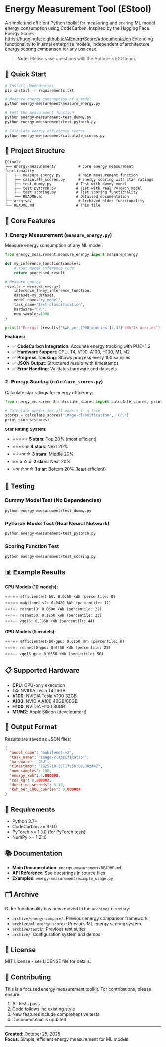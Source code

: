 # Energy Measurement Tool (EStool)

A simple and efficient Python toolkit for measuring and scoring ML model energy consumption using CodeCarbon.
Inspired by the Hugging Face Energy Score: https://huggingface.github.io/AIEnergyScore/#documentation
Extending functionality to internal enterprise models, independent of architecture.
Energy scoring comparison for any use case.

> **Note**: Please raise questions with the Autodesk ESG team.

## 🚀 Quick Start

```bash
# Install dependencies
pip install -r requirements.txt

# Measure energy consumption of a model
python energy-measurement/measure_energy.py

# Test the measurement function
python energy-measurement/test_dummy.py
python energy-measurement/test_pytorch.py

# Calculate energy efficiency scores
python energy-measurement/calculate_scores.py
```

## 📁 Project Structure

```
EStool/
├── energy-measurement/          # Core energy measurement functionality
│   ├── measure_energy.py        # Main measurement function
│   ├── calculate_scores.py      # Energy scoring with star ratings
│   ├── test_dummy.py           # Test with dummy model
│   ├── test_pytorch.py         # Test with real PyTorch model
│   ├── test_scoring.py         # Test scoring functionality
│   └── README.md               # Detailed documentation
├── archive/                     # Archived older functionality
└── README.md                   # This file
```

## 🔧 Core Features

### 1. Energy Measurement (`measure_energy.py`)

Measure energy consumption of any ML model:

```python
from energy_measurement.measure_energy import measure_energy

def my_inference_function(sample):
    # Your model inference code
    return processed_result

# Measure energy
results = measure_energy(
    inference_fn=my_inference_function,
    dataset=my_dataset,
    model_name="my_model",
    task_name="text-classification",
    hardware="CPU",
    num_samples=1000
)

print(f"Energy: {results['kwh_per_1000_queries']:.4f} kWh/1k queries")
```

**Features:**
- ✅ **CodeCarbon Integration**: Accurate energy tracking with PUE=1.2
- ✅ **Hardware Support**: CPU, T4, V100, A100, H100, M1, M2
- ✅ **Progress Tracking**: Shows progress every 100 samples
- ✅ **JSON Output**: Structured results with timestamps
- ✅ **Error Handling**: Validates hardware and datasets

### 2. Energy Scoring (`calculate_scores.py`)

Calculate star ratings for energy efficiency:

```python
from energy_measurement.calculate_scores import calculate_scores, print_scores

# Calculate scores for all models in a task
scores = calculate_scores('image-classification', 'CPU')
print_scores(scores)
```

**Star Rating System:**
- ⭐⭐⭐⭐⭐ **5 stars**: Top 20% (most efficient)
- ⭐⭐⭐⭐☆ **4 stars**: Next 20%
- ⭐⭐⭐☆☆ **3 stars**: Middle 20%
- ⭐⭐☆☆☆ **2 stars**: Next 20%
- ⭐☆☆☆☆ **1 star**: Bottom 20% (least efficient)

## 🧪 Testing

### Dummy Model Test (No Dependencies)
```bash
python energy-measurement/test_dummy.py
```

### PyTorch Model Test (Real Neural Network)
```bash
python energy-measurement/test_pytorch.py
```

### Scoring Function Test
```bash
python energy-measurement/test_scoring.py
```

## 📊 Example Results

**CPU Models (10 models):**
```
⭐⭐⭐⭐⭐ efficientnet-b0: 0.0250 kWh (percentile: 0)
⭐⭐⭐⭐⭐ mobilenet-v2: 0.0420 kWh (percentile: 11)
⭐⭐⭐⭐☆ resnet18: 0.0680 kWh (percentile: 22)
⭐⭐⭐⭐☆ resnet50: 0.1250 kWh (percentile: 33)
⭐⭐⭐☆☆ vgg16: 0.1850 kWh (percentile: 44)
```

**GPU Models (5 models):**
```
⭐⭐⭐⭐⭐ efficientnet-b0-gpu: 0.0150 kWh (percentile: 0)
⭐⭐⭐⭐☆ resnet50-gpu: 0.0350 kWh (percentile: 25)
⭐⭐⭐☆☆ vgg16-gpu: 0.0550 kWh (percentile: 50)
```

## 📋 Supported Hardware

- **CPU**: CPU-only execution
- **T4**: NVIDIA Tesla T4 16GB
- **V100**: NVIDIA Tesla V100 32GB
- **A100**: NVIDIA A100 40GB/80GB
- **H100**: NVIDIA H100 80GB
- **M1/M2**: Apple Silicon (development)

## 📁 Output Format

Results are saved as JSON files:

```json
{
  "model_name": "mobilenet-v2",
  "task_name": "image-classification",
  "hardware": "CPU",
  "timestamp": "2025-10-25T17:56:08.882447",
  "num_samples": 100,
  "energy_kwh": 0.000008,
  "co2_kg": 0.000002,
  "duration_seconds": 3.16,
  "kwh_per_1000_queries": 0.000084
}
```

## 🔧 Requirements

- Python 3.7+
- CodeCarbon >= 3.0.0
- PyTorch >= 1.9.0 (for PyTorch tests)
- NumPy >= 1.21.0

## 📚 Documentation

- **Main Documentation**: `energy-measurement/README.md`
- **API Reference**: See docstrings in source files
- **Examples**: `energy-measurement/example_usage.py`

## 🗂️ Archive

Older functionality has been moved to the `archive/` directory:
- `archive/energy-compare/`: Previous energy comparison framework
- `archive/ml_energy_score/`: Previous ML energy scoring system
- `archive/tests/`: Previous test suites
- `archive/`: Configuration system and demos

## 📄 License

MIT License - see LICENSE file for details.

## 🤝 Contributing

This is a focused energy measurement toolkit. For contributions, please ensure:
1. All tests pass
2. Code follows the existing style
3. New features include comprehensive tests
4. Documentation is updated

---

**Created**: October 25, 2025  
**Focus**: Simple, efficient energy measurement for ML models
